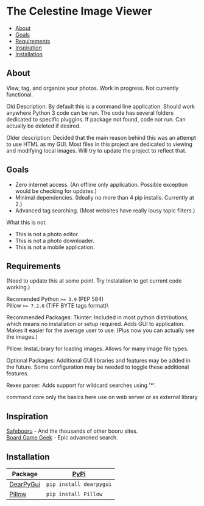 The Celestine Image Viewer
====================================================================================

- [About](#about)
- [Goals](#goals)
- [Requirements](#requirements)
- [Inspiration](#inspiration)
- [Installation](#installation)


About
--------------------------------------
View, tag, and organize your photos. Work in progress. Not currently functional.

Old Description:
By default this is a command line application. Should work anywhere Python 3 code can be run. The code has several folders dedicated to specific pluggins. If package not found, code not run. Can actually be deleted if desired.

Older description:
Decided that the main reason behind this was an attempt to use HTML as my GUI.
Most files in this project are dedicated to viewing and modifying local images.
Will try to update the project to reflect that.


Goals
--------------------------------------
- Zero internet access. (An offline only application. Possible exception would be checking for updates.)
- Minimal dependencies. (Ideally no more than 4 pip installs. Currently at 2.)
- Advanced tag searching. (Most websites have really lousy topic filters.)

What this is not:
- This is not a photo editor.
- This is not a photo downloader.
- This is not a mobile application.


Requirements
--------------------------------------
(Need to update this at some point. Try Instalation to get current code working.)

Recomended
Python `>= 3.9` (PEP 584)\
Pillow `>= 7.2.0` (TIFF BYTE tags format)\

Recommended Packages:
Tkinter: Included in most python distributions, which means no installation or setup required. Adds GUI to application. Makes it easier for the average user to use. (Plus now you can actually see the images.)

Pillow: InstaLibrary for loading images. Allows for many image file types.

Optional Packages:
Additional GUI libraries and features may be added in the future. Some configuration may be needed to toggle these additional features.

Rexex parser: Adds support for wildcard searches using '*'.


command core
only the basics here
use on web server or as external library


Inspiration
--------------------------------------
[Safebooru](https://safebooru.org/) - And the thousands of other booru sites.\
[Board Game Geek](https://boardgamegeek.com/advsearch/boardgame) - Epic advancned search.


Installation
--------------------------------------
| Package | [PyPi](https://packaging.python.org/en/latest/tutorials/installing-packages/#use-pip-for-installing) |
| ------------------------------------------------------------------- | ----------------------- |
| [DearPyGui](https://github.com/hoffstadt/DearPyGui#installation) | `pip install dearpygui` |
| [Pillow](https://pillow.readthedocs.io/en/latest/installation.html) | `pip install Pillow` |
